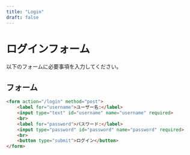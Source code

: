 ```yaml
---
title: "Login"
draft: false
---
```

# ログインフォーム

以下のフォームに必要事項を入力してください。

## フォーム

```html
<form action="/login" method="post">
    <label for="username">ユーザー名:</label>
    <input type="text" id="username" name="username" required>
    <br>
    <label for="password">パスワード:</label>
    <input type="password" id="password" name="password" required>
    <br>
    <button type="submit">ログイン</button>
</form>
```